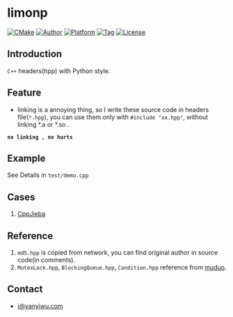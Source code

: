 # limonp 

[![CMake](https://github.com/yanyiwu/limonp/actions/workflows/cmake.yml/badge.svg)](https://github.com/yanyiwu/limonp/actions/workflows/cmake.yml)
[![Author](https://img.shields.io/badge/author-@yanyiwu-blue.svg?style=flat)](http://yanyiwu.com/) 
[![Platform](https://img.shields.io/badge/platform-Linux,%20OS%20X,%20Windows-green.svg?style=flat)](https://github.com/yanyiwu/limonp)
[![Tag](https://img.shields.io/github/v/tag/yanyiwu/limonp.svg)](https://github.com/yanyiwu/limonp/releases)
[![License](https://img.shields.io/badge/license-MIT-yellow.svg?style=flat)](http://yanyiwu.mit-license.org)

## Introduction

`C++` headers(hpp) with Python style. 

## Feature

+ linking is a annoying thing, so I write these source code in headers file(`*.hpp`), you can use them only with `#include "xx.hpp"`, without linking *.a or *.so .

**`no linking , no hurts`** 

## Example

See Details in `test/demo.cpp`

## Cases

1. [CppJieba]

## Reference

1.  `md5.hpp` is copied from network, you can find original author in source code(in comments).
2.  `MutexLock.hpp`, `BlockingQueue.hpp`, `Condition.hpp` reference from [muduo].

## Contact

+ i@yanyiwu.com

[CppJieba]:https://github.com/yanyiwu/cppjieba.git
[muduo]:https://github.com/chenshuo/muduo.git

